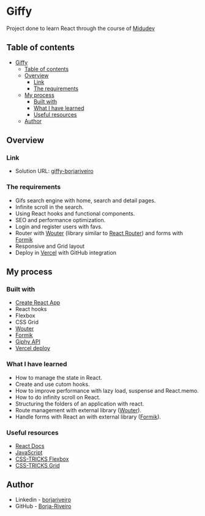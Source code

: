 # Giffy

Project done to learn React through the course of [Midudev](https://www.youtube.com/playlist?list=PLV8x_i1fqBw0B008sQn79YxCjkHJU84pC)

## Table of contents

- [Giffy](#giffy)
  - [Table of contents](#table-of-contents)
  - [Overview](#overview)
    - [Link](#link)
    - [The requirements](#the-requirements)
  - [My process](#my-process)
    - [Built with](#built-with)
    - [What I have learned](#what-i-have-learned)
    - [Useful resources](#useful-resources)
  - [Author](#author)

## Overview

### Link

- Solution URL: [giffy-borjariveiro](https://giffy-borjariveiro.vercel.app/)

### The requirements

- Gifs search engine with home, search and detail pages.
- Infinite scroll in the search.
- Using React hooks and functional components.
- SEO and performance optimization.
- Login and register users with favs.
- Router with [Wouter](https://github.com/molefrog/wouter) (library similar to [React Router](https://reactrouter.com/)) and forms with [Formik](https://formik.org/)
- Responsive and Grid layout
- Deploy in [Vercel](https://vercel.com/) with GitHub integration

## My process

### Built with

- [Create React App](https://create-react-app.dev/)
- React hooks
- Flexbox
- CSS Grid
- [Wouter](https://github.com/molefrog/wouter)
- [Formik](https://formik.org/)
- [Giphy API](https://developers.giphy.com/)
- [Vercel deploy](https://vercel.com/)

### What I have learned

- How to manage the state in React.
- Create and use cutom hooks.
- How to improve performance with lazy load, suspense and React.memo.
- How to do infinity scroll on React.
- Structuring the folders of an application with react.
- Route management with external library ([Wouter](https://github.com/molefrog/wouter)).
- Handle forms with React an with external library ([Formik](https://formik.org/)).

### Useful resources

- [React Docs](https://es.reactjs.org/docs/getting-started.html)
- [JavaScript](https://es.javascript.info/)
- [CSS-TRICKS Flexbox](https://css-tricks.com/snippets/css/a-guide-to-flexbox/)
- [CSS-TRICKS Grid](https://css-tricks.com/snippets/css/complete-guide-grid/)

## Author

- Linkedin - [borjariveiro](https://www.linkedin.com/in/borjariveiro/)
- GitHub - [Borja-Riveiro](https://github.com/borjariveiro)
